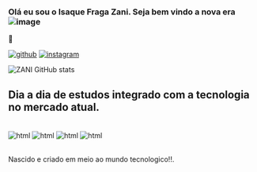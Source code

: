 
### Olá eu sou o Isaque Fraga Zani. Seja bem vindo a nova era ![image](https://github.com/isaquefragazani/devzani/assets/93746936/3b6bb7c4-b0ed-4bdd-b156-bbd6e2125ded)
 👋

[![github](https://img.shields.io/badge/GitHub-100000?style=for-the-badge&logo=github&logoColor=whitee)](https://github.com/isaquefragazani/devzani)
[![instagram](https://img.shields.io/badge/Instagram-E4405F?style=for-the-badge&logo=instagram&logoColor=white)](https://instagram.com/isaquefzani?igshid=MzNlNGNkZWQ4Mg==)

![ZANI GitHub stats](https://github-readme-stats.vercel.app/api?username=DevZani&show_icons=true&theme=dracula)

## Dia a dia de estudos integrado com a tecnologia no mercado atual.

<div style="display: inline_block" ><br/>

<img align="center" alt="html" src="https://img.shields.io/badge/HTML-239120?style=for-the-badge&logo=html5&logoColor=white"/>
<img align="center" alt="html" src="https://img.shields.io/badge/JavaScript-F7DF1E?style=for-the-badge&logo=javascript&logoColor=black"/>
<img align="center" alt="html" src="https://img.shields.io/badge/PostgreSQL-316192?style=for-the-badge&logo=postgresql&logoColor=white"/>
<img align="center" alt="html" src="https://img.shields.io/badge/Node.js-43853D?style=for-the-badge&logo=node.js&logoColor=white"/>

</div><br/>

Nascido e criado em meio ao mundo tecnologico!!.
